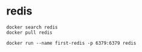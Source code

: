 # redis 

    docker search redis
    docker pull redis

    docker run --name first-redis -p 6379:6379 redis
